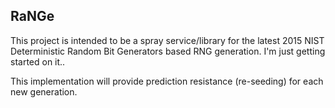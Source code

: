 ## RaNGe

This project is intended to be a spray service/library for the latest 2015 NIST Deterministic Random Bit Generators based
RNG generation. I'm just getting started on it..

This implementation will provide prediction resistance (re-seeding) for each new generation.
